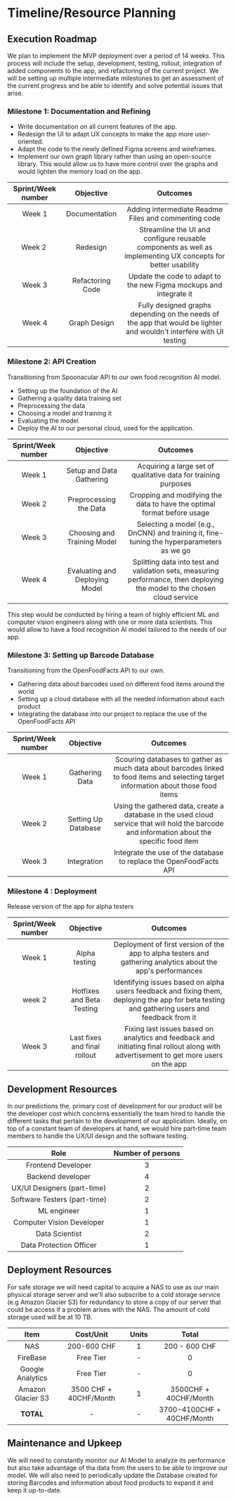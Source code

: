 # Timeline/Resource Planning

## Execution Roadmap

We plan to implement the MVP deployment over a period of 14 weeks. This process will include the setup, development, testing, rollout, integration of added components to the app, and refactoring of the current project. We will be setting up multiple intermediate milestones to get an assessment of the current progress and be able to identify and solve potential issues that arise.



### Milestone 1: Documentation and Refining

- Write documentation on all current features of the app.
- Redesign the UI to adapt UX concepts to make the app more user-oriented.
- Adapt the code to the newly defined Figma screens and wireframes.
- Implement our own graph library rather than using an open-source library. This would allow us to have more control over the graphs and would lighten the memory load on the app.

|Sprint/Week number | Objective  | Outcomes    |
| :---------------: | :--------: | :---------: |
|Week 1 | Documentation | Adding intermediate Readme Files and commenting code|
|Week 2 | Redesign | Streamline the UI and configure reusable components as well as implementing UX concepts for better usability|
|Week 3 | Refactoring Code| Update the code to adapt to the new Figma mockups and integrate it|
|Week 4 | Graph Design | Fully designed graphs depending on the needs of the app that would be lighter and wouldn't interfere with UI testing |

### Milestone 2: API Creation
Transitioning from Spoonacular API to our own food recognition AI model.

- Setting up the foundation of the AI
- Gathering a quality data training set
- Preprocessing the data
- Choosing a model and training it
- Evaluating the model
- Deploy the AI to our personal cloud, used for the application.

|Sprint/Week number | Objective  | Outcomes    |
| :---------------: | :--------: | :---------------: |
| Week 1             | Setup and Data Gathering      | Acquiring a large set of qualitative data for training purposes                       |
| Week 2             | Preprocessing the Data        | Cropping and modifying the data to have the optimal format before usage               |
| Week 3             | Choosing and Training Model   | Selecting a model (e.g., DnCNN) and training it, fine-tuning the hyperparameters as we go |
| Week 4             | Evaluating and Deploying Model | Splitting data into test and validation sets, measuring performance, then deploying the model to the chosen cloud service |



This step would be conducted by hiring a team of highly efficient ML and computer vision engineers along with one or more data scientists. This would allow to have a food recognition AI model tailored to the needs of our app.

### Milestone 3: Setting up Barcode Database
Transitioning from the OpenFoodFacts API to our own.

- Gathering data about barcodes used on different food items around the world
- Setting up a cloud database with all the needed information about each product
- Integrating the database into our project to replace the use of the OpenFoodFacts API


|Sprint/Week number | Objective  | Outcomes    |
| :---------------: | :--------: | :---------: |
|Week 1| Gathering Data| Scouring databases to gather as much data about barcodes linked to food items and selecting target information about those food items|
|Week 2| Setting Up Database | Using the gathered data, create a database in the used cloud service that will hold the barcode and information about the specific food item|
|Week 3| Integration | Integrate the use of the database to replace the OpenFoodFacts API|

### Milestone 4 : Deployment
Release version of the app for alpha testers

|Sprint/Week number | Objective  | Outcomes    |
| :---------------: | :--------: | :---------: |
|Week 1| Alpha testing | Deployment of first version of the app to alpha testers and gathering analytics about the app's performances|
|week 2| Hotfixes and Beta Testing | Identifying issues based on alpha users feedback and fixing them, deploying the app for beta testing and gathering users and feedback from it|
|Week 3| Last fixes and final rollout | Fixing last issues based on analytics and feedback and initiating final rollout along with advertisement to get more users on the app| 

## Development Resources

In our predictions the, primary cost of development for our product will be the developer cost which concerns essentially the team hired to handle the different tasks that pertain to the development of our application. Ideally, on top of a constant team of developers at hand, we would hire part-time team members to handle the UX/UI design and the software testing.

<div align = "center">

|Role           | Number of persons |
| :-----------: | :---------------: | 
| Frontend Developer | 3 | 
| Backend developer | 4 |
| UX/UI Designers (part-time) | 2 | 
| Software Testers (part-time) | 2 | 
| ML engineer | 1 | 
| Computer Vision Developer | 1 |
| Data Scientist | 2 |
| Data Protection Officer | 1 |
</div>

## Deployment Resources

For safe storage we will need capital to acquire a NAS to use as our main physical storage server and we'll also subscribe to a cold storage service (e.g Amazon Glacier S3) for redundancy to store a copy of our server that could be access if a problem arises with the NAS. The amount of cold storage used will be at 10 TB.

| Item | Cost/Unit | Units | Total |
| :--: | :-------: | :---: | :---: |
| NAS | 200-600 CHF | 1 | 200 - 600 CHF |
| FireBase | Free Tier | - | 0 |
| Google Analytics | Free Tier | - | 0 | 
| Amazon Glacier S3 | 3500 CHF + 40CHF/Month | 1 | 3500CHF + 40CHF/Month |
| **TOTAL** | - | - | 3700-4100CHF + 40CHF/Month | 

## Maintenance and Upkeep

We will need to constantly monitor our AI Model to analyze its performance but also take advantage of tha data from the users to be able to improve our model. We will also need to periodically update the Database created for storing Barcodes and information about food products to expand it and keep it up-to-date. 







